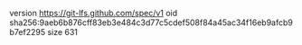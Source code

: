 version https://git-lfs.github.com/spec/v1
oid sha256:9aeb6b876cff83eb3e484c3d77c5cdef508f84a45ac34f16eb9afcb9b7ef2295
size 631
